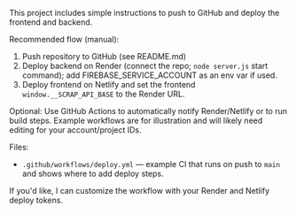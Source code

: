 This project includes simple instructions to push to GitHub and deploy the frontend and backend.

Recommended flow (manual):

1. Push repository to GitHub (see README.md)
2. Deploy backend on Render (connect the repo; `node server.js` start command); add FIREBASE_SERVICE_ACCOUNT as an env var if used.
3. Deploy frontend on Netlify and set the frontend `window.__SCRAP_API_BASE` to the Render URL.

Optional: Use GitHub Actions to automatically notify Render/Netlify or to run build steps. Example workflows are for illustration and will likely need editing for your account/project IDs.

Files:
- `.github/workflows/deploy.yml` — example CI that runs on push to `main` and shows where to add deploy steps.

If you'd like, I can customize the workflow with your Render and Netlify deploy tokens.
